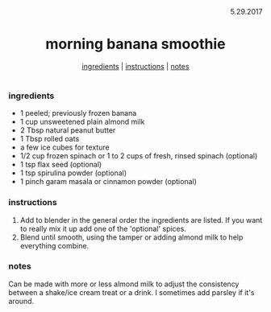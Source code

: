 <p align="right">5.29.2017</p>

<h1 align="center">morning banana smoothie</h1>

<div align="center">
  <a href="#ingredients">ingredients</a> | 
  <a href="#instructions">instructions</a> | 
  <a href="#notes">notes</a>
</div>
<br>

### ingredients
- 1 peeled; previously frozen banana
- 1 cup unsweetened plain almond milk
- 2 Tbsp natural peanut butter
- 1 Tbsp rolled oats
- a few ice cubes for texture
- 1/2 cup frozen spinach or 1 to 2 cups of fresh, rinsed spinach (optional)
- 1 tsp flax seed (optional)
- 1 tsp spirulina powder (optional)
- 1 pinch garam masala or cinnamon powder (optional)

### instructions
1. Add to blender in the general order the ingredients are listed.  If you want to really mix it up add one of the 'optional' spices.
2. Blend until smooth, using the tamper or adding almond milk to help everything combine.

### notes
Can be made with more or less almond milk to adjust the consistency between a shake/ice cream treat or a drink.  I 
sometimes add parsley if it's around.
